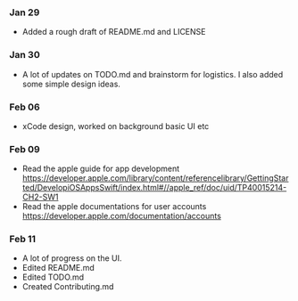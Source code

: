 ### Jan 29
- Added a rough draft of README.md and LICENSE

### Jan 30
- A lot of updates on TODO.md and brainstorm for logistics. I also added some simple design ideas.

### Feb 06
- xCode design, worked on background basic UI etc

### Feb 09
- Read the apple guide for app development
    https://developer.apple.com/library/content/referencelibrary/GettingStarted/DevelopiOSAppsSwift/index.html#//apple_ref/doc/uid/TP40015214-CH2-SW1
- Read the apple documentations for user accounts
    https://developer.apple.com/documentation/accounts

### Feb 11
- A lot of progress on the UI.
- Edited README.md
- Edited TODO.md
- Created Contributing.md